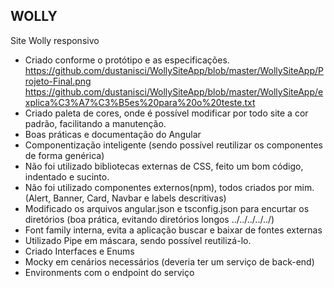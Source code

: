 ## WOLLY 
Site Wolly responsivo

- Criado conforme o protótipo e as especificações.
https://github.com/dustanisci/WollySiteApp/blob/master/WollySiteApp/Projeto-Final.png
https://github.com/dustanisci/WollySiteApp/blob/master/WollySiteApp/explica%C3%A7%C3%B5es%20para%20o%20teste.txt
- Criado paleta de cores, onde é possível modificar por todo site a cor padrão, facilitando a manutenção.
- Boas práticas e documentação do Angular
- Componentização inteligente (sendo possível reutilizar os componentes de forma genérica)
- Não foi utilizado bibliotecas externas de CSS, feito um bom código, indentado e sucinto.
- Não foi utilizado componentes externos(npm), todos criados por mim.
(Alert, Banner, Card, Navbar e labels descritivas)
- Modificado os arquivos angular.json e tsconfig.json para encurtar os diretórios (boa prática, evitando  diretórios longos ../../../../../)
- Font family interna, evita a aplicação buscar e baixar de fontes externas
- Utilizado Pipe em máscara, sendo possível reutilizá-lo.
- Criado Interfaces e Enums
- Mocky em cenários necessários (deveria ter um serviço de back-end)
- Environments com o endpoint do serviço
